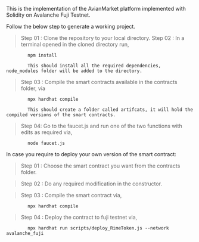 This is the implementation of the AvianMarket platform implemented with Solidity on Avalanche Fuji Testnet.

Follow the below step to generate a working project.

> Step 01 : Clone the repository to your local directory.
> Step 02 : In a terminal opened in the cloned directory run,

            npm install 

            This should install all the required dependencies, node_modules folder will be added to the directory. 
        
> Step 03 : Compile the smart contracts available in the contracts folder, via

            npx hardhat compile

            This should create a folder called artifcats, it will hold the compiled versions of the smart contracts.

> Step 04: Go to the faucet.js and run one of the two functions with edits as required via,

            node faucet.js


In case you require to deploy your own version of the smart contract:

> Step 01 : Choose the smart contract you want from the contracts folder.

> Step 02 : Do any required modification in the constructor.

> Step 03 : Compile the smart contract via,

            npx hardhat compile

> Step 04 : Deploy the contract to fuji testnet via,

            npx hardhat run scripts/deploy_RimeToken.js --network avalanche_fuji